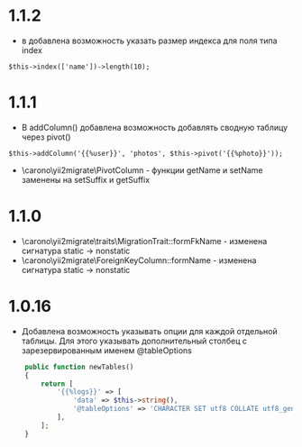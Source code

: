 1.1.2
=====
* в добавлена возможность указать размер индекса для поля типа index
```
$this->index(['name'])->length(10);
```

1.1.1
=====
* В addColumn() добавлена возможность добавлять сводную таблицу через pivot() 
```
$this->addColumn('{{%user}}', 'photos', $this->pivot('{{%photo}}'));
```
* \carono\yii2migrate\PivotColumn - функции getName и setName заменены на setSuffix и getSuffix

1.1.0
=====
* \carono\yii2migrate\traits\MigrationTrait::formFkName - изменена сигнатура static -> nonstatic
* \carono\yii2migrate\ForeignKeyColumn::formName - изменена сигнатура static -> nonstatic 

1.0.16
======
* Добавлена возможность указывать опции для каждой отдельной таблицы. Для этого указывать дополнительный столбец с зарезервированным именем @tableOptions

```php
    public function newTables()
    {
        return [
            '{{%logs}}' => [
                'data' => $this->string(),
                '@tableOptions' => 'CHARACTER SET utf8 COLLATE utf8_general_ci ENGINE=MyISAM'
            ],
        ];
    }
```